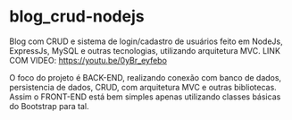 # blog_crud-nodejs
Blog com CRUD e sistema de login/cadastro de usuários feito em NodeJs, ExpressJs, MySQL e outras tecnologias, utilizando arquitetura MVC.
LINK COM VIDEO: https://youtu.be/0yBr_eyfebo

O foco do projeto é BACK-END, realizando conexão com banco de dados, persistencia de dados, CRUD, com arquitetura MVC e outras bibliotecas.
Assim o FRONT-END está bem simples apenas utilizando classes básicas do Bootstrap para tal.
